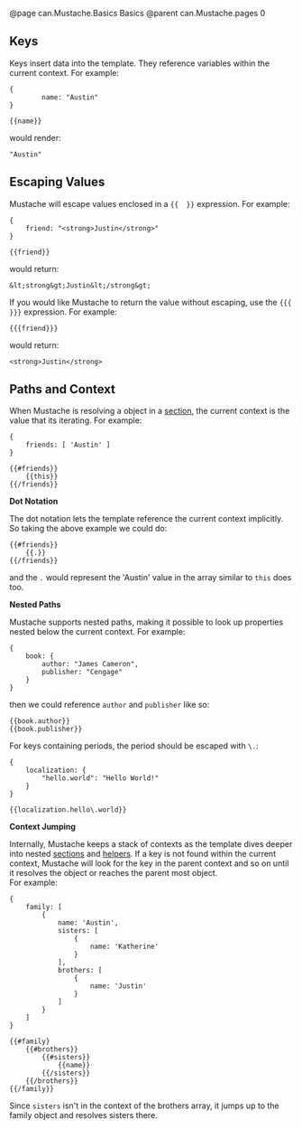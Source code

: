 @page can.Mustache.Basics Basics
@parent can.Mustache.pages 0

## Keys

Keys insert data into the template.  They reference variables
within the current context.  For example:

	{
    		name: "Austin"
	}

	{{name}}

would render:


	"Austin"

## Escaping Values

Mustache will escape values enclosed in a `{{  }}` expression.  For example:
	
	{
		friend: "<strong>Justin</strong>"
	}

	{{friend}}

would return:

	&lt;strong&gt;Justin&lt;/strong&gt;

If you would like Mustache to return the value without 
escaping, use the `{{{  }}}` expression.  For example:

	{{{friend}}}

would return:

	<strong>Justin</strong>

## Paths and Context

When Mustache is resolving a object in a [section](#Sections), the current
context is the value that its iterating. For example:

	{
		friends: [ 'Austin' ]
	}

	{{#friends}}
		{{this}}
	{{/friends}}

__Dot Notation__

The dot notation lets the template reference the current context implicitly.  So taking the above example
we could do:

	{{#friends}}
		{{.}}
	{{/friends}}

and the `.` would represent the 'Austin' value in the array similar to `this` does too.

__Nested Paths__

Mustache supports nested paths, making it possible to look up 
properties nested below the current context.  For example:

	{ 
		book: {
			author: "James Cameron",
			publisher: "Cengage"
		}
	}

then we could reference `author` and `publisher` like so:

	{{book.author}}
	{{book.publisher}}

For keys containing periods, the period should be escaped with `\.`:

	{
		localization: {
			"hello.world": "Hello World!"
		}
	}

	{{localization.hello\.world}}


__Context Jumping__

Internally, Mustache keeps a stack of contexts as the template dives
deeper into nested [sections](#Sections) and [helpers](#Helpers).  If a key is not found within 
the current context, Mustache will look for the key in the parent context
and so on until it resolves the object or reaches the parent most object.  
For example:

	{
		family: [
			{
				name: 'Austin',
				sisters: [
					{
						name: 'Katherine'
					}
				],
				brothers: [
					{
						name: 'Justin'
					}
				]
			}
		]
	}

	{{#family}
		{{#brothers}}
			{{#sisters}}
				{{name}}
			{{/sisters}}
		{{/brothers}}
	{{/family}}

Since `sisters` isn't in the context of the brothers array,
it jumps up to the family object and resolves sisters there.